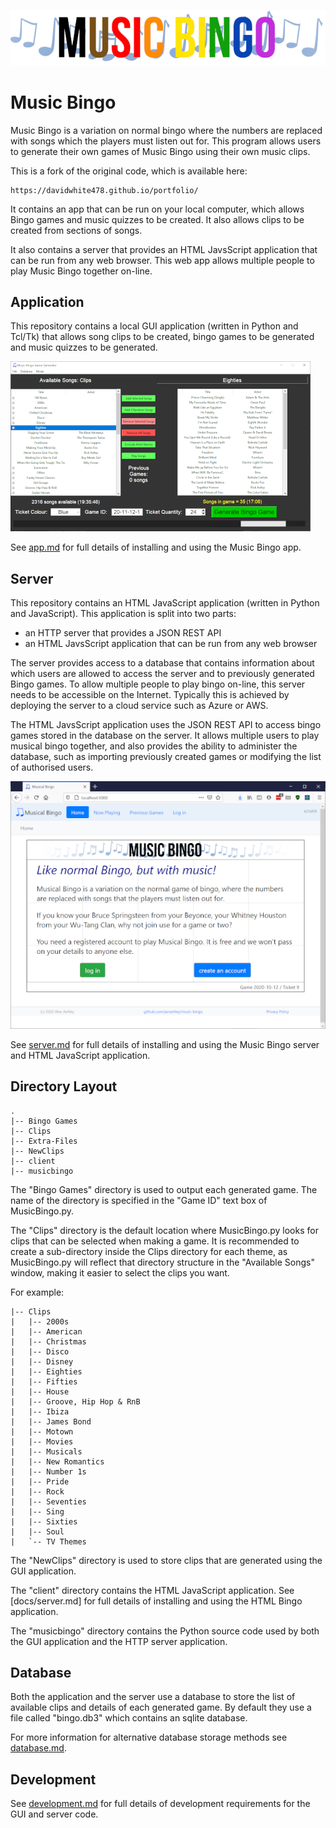 ![Music Bingo Logo](docs/images/logo_banner.png?raw=true)

# Music Bingo

Music Bingo is a variation on normal bingo where the numbers are replaced
with songs which the players must listen out for. This program allows
users to generate their own games of Music Bingo using their own music
clips.

This is a fork of the original code, which is available here:

    https://davidwhite478.github.io/portfolio/

It contains an app that can be run on your local computer, which allows
Bingo games and music quizzes to be created. It also allows clips to be
created from sections of songs.

It also contains a server that provides an HTML JavsScript application
that can be run from any web browser. This web app allows multiple people
to play Music Bingo together on-line.

## Application

This repository contains a local GUI application (written in Python and
Tcl/Tk) that allows song clips to be created, bingo games to be generated
and music quizzes to be generated.

![Image of GUI application](docs/images/app.png?raw=true)

See [app.md](docs/app.md) for full details of installing and using the Music
Bingo app.

## Server

This repository contains an HTML JavaScript application (written in Python and
JavaScript). This application is split into two parts:

* an HTTP server that provides a JSON REST API
* an HTML JavsScript application that can be run from any web browser

The server provides access to a database that contains information about which
users are allowed to access the server and to previously generated Bingo games.
To allow multiple people to play bingo on-line, this server needs to be accessible
on the Internet. Typically this is achieved by deploying the server to a cloud
service such as Azure or AWS.

The HTML JavsScript application uses the JSON REST API to access bingo games
stored in the database on the server. It allows multiple users to play musical
bingo together, and also provides the ability to administer the database, such as
importing previously created games or modifying the list of authorised users.

![Image of HTML application](docs/images/server_login.png?raw=true)

See [server.md](docs/server.md) for full details of installing and using the Music
Bingo server and HTML JavaScript application.

## Directory Layout

    .
    |-- Bingo Games
    |-- Clips
    |-- Extra-Files
    |-- NewClips
    |-- client
    |-- musicbingo

The "Bingo Games" directory is used to output each generated game. The name
of the directory is specified in the "Game ID" text box of MusicBingo.py.

The "Clips" directory is the default location where MusicBingo.py looks for
clips that can be selected when making a game. It is recommended to create a
sub-directory inside the Clips directory for each theme, as MusicBingo.py will
reflect that directory structure in the "Available Songs" window, making it
easier to select the clips you want.

For example:

    |-- Clips
    |   |-- 2000s
    |   |-- American
    |   |-- Christmas
    |   |-- Disco
    |   |-- Disney
    |   |-- Eighties
    |   |-- Fifties
    |   |-- House
    |   |-- Groove, Hip Hop & RnB
    |   |-- Ibiza
    |   |-- James Bond
    |   |-- Motown
    |   |-- Movies
    |   |-- Musicals
    |   |-- New Romantics
    |   |-- Number 1s
    |   |-- Pride
    |   |-- Rock
    |   |-- Seventies
    |   |-- Sing
    |   |-- Sixties
    |   |-- Soul
    |   `-- TV Themes


The "NewClips" directory is used to store clips that are generated using
the GUI application.

The "client" directory contains the HTML JavaScript application. See
[docs/server.md] for full details of installing and using the HTML
Bingo application.

The "musicbingo" directory contains the Python source code used by both
the GUI application and the HTTP server application.

## Database

Both the application and the server use a database to store the list of
available clips and details of each generated game. By default they use
a file called "bingo.db3" which contains an sqlite database.

For more information for alternative database storage methods see
[database.md](docs/database.md).

## Development
See [development.md](docs/development.md) for full details of
development requirements for the GUI and server code.

